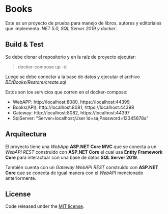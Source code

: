 # Books

Este es un proyecto de prueba para manejo de libros, autores y editoriales que implementa *.NET 5.0, SQL Server 2019 y docker*.


## Build & Test

Se debe clonar el repositorio y en la raíz de proyecto ejecutar:

> docker-compose up -d

Luego se debe conectar a la base de datos y ejecutar el archivo *BD/Books/Restore/create.sql*

Estos son los servicios que corren en el docker-compose:

- WebAPP: http://localhost:8080, https://localhost:44399
- Books(API): http://localhost:8081, https://localhost:44398
- Gateway: http://localhost:8082, https://localhost:44397
- SqlServer: "Server=localhost;User Id=sa;Password=12345678a"

## Arquitectura

El proyecto tiene una *WebApp* **ASP<!-- -->.NET Core MVC** que se conecta a un *WebAPI REST* construido con **ASP<!-- -->.NET Core** el cual usa **Entity Framework Core** para interactuar con una base de datos **SQL Server 2019**.

También cuenta con un *Gateway WebAPI REST* construido con **ASP<!-- -->.NET Core** que se conecta de igual manera con el *WebAPI* mencionado anteriormente.

## License
Code released under the [MIT license](https://opensource.org/licenses/MIT).
